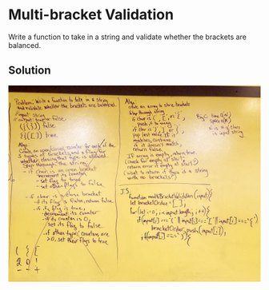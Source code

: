 # Multi-bracket Validation

Write a function to take in a string and validate whether the brackets are balanced.

## Solution

![](../assets/multi-bracket-validation.jpg)